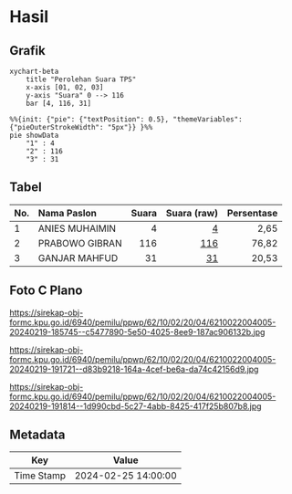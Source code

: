 # Hasil

## Grafik

```mermaid
xychart-beta
    title "Perolehan Suara TPS"
    x-axis [01, 02, 03]
    y-axis "Suara" 0 --> 116
    bar [4, 116, 31]
```

```mermaid
%%{init: {"pie": {"textPosition": 0.5}, "themeVariables": {"pieOuterStrokeWidth": "5px"}} }%%
pie showData
    "1" : 4
    "2" : 116
    "3" : 31
```

## Tabel

| No. | Nama Paslon    | Suara | Suara (raw) | Persentase |
|:--- |:-------------- | -----:| -----------:| ----------:|
| 1   | ANIES MUHAIMIN | 4     | [4][p-1]    | 2,65       |
| 2   | PRABOWO GIBRAN | 116   | [116][p-2]  | 76,82      |
| 3   | GANJAR MAHFUD  | 31    | [31][p-3]   | 20,53      |


[p-1]: https://github.com/gigit-pemilu/pemilu-2024-62-kalimantan-tengah/blob/main/pilpres/hitung-suara/sub/62-kalimantan-tengah/sub/10-gunung-mas/sub/02-kurun/sub/2004-teluk-nyatu/sub/005-tps/sub/paslon-1.txt
[p-2]: https://github.com/gigit-pemilu/pemilu-2024-62-kalimantan-tengah/blob/main/pilpres/hitung-suara/sub/62-kalimantan-tengah/sub/10-gunung-mas/sub/02-kurun/sub/2004-teluk-nyatu/sub/005-tps/sub/paslon-2.txt
[p-3]: https://github.com/gigit-pemilu/pemilu-2024-62-kalimantan-tengah/blob/main/pilpres/hitung-suara/sub/62-kalimantan-tengah/sub/10-gunung-mas/sub/02-kurun/sub/2004-teluk-nyatu/sub/005-tps/sub/paslon-3.txt

## Foto C Plano

https://sirekap-obj-formc.kpu.go.id/6940/pemilu/ppwp/62/10/02/20/04/6210022004005-20240219-185745--c5477890-5e50-4025-8ee9-187ac906132b.jpg

https://sirekap-obj-formc.kpu.go.id/6940/pemilu/ppwp/62/10/02/20/04/6210022004005-20240219-191721--d83b9218-164a-4cef-be6a-da74c42156d9.jpg

https://sirekap-obj-formc.kpu.go.id/6940/pemilu/ppwp/62/10/02/20/04/6210022004005-20240219-191814--1d990cbd-5c27-4abb-8425-417f25b807b8.jpg


## Metadata

| Key        | Value               |
| ---------- | ------------------- |
| Time Stamp | 2024-02-25 14:00:00 |



